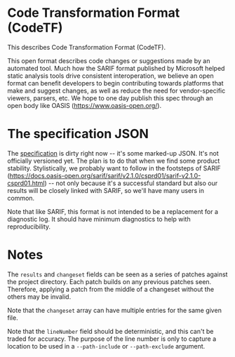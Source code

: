 # Code Transformation Format (CodeTF)

This describes Code Transformation Format (CodeTF).

This open format describes code changes or suggestions made by an automated tool. Much how the SARIF format published by Microsoft helped static analysis tools drive consistent interoperation, we believe an open format can benefit developers to begin contributing towards platforms that make and suggest changes, as well as reduce the need for vendor-specific viewers, parsers, etc. We hope to one day publish this spec through an open body like OASIS (https://www.oasis-open.org/).

# The specification JSON

The [specification](codetf.json) is dirty right now -- it's some marked-up JSON. It's not officially versioned yet. The plan is to do that when we find some product stability. Stylistically, we probably want to follow in the footsteps of SARIF (https://docs.oasis-open.org/sarif/sarif/v2.1.0/csprd01/sarif-v2.1.0-csprd01.html) -- not only because it's a successful standard but also our results will be closely linked with SARIF, so we'll have many users in common.

Note that like SARIF, this format is not intended to be a replacement for a diagnostic log. It should have minimum diagnostics to help with reproducibility.

# Notes

The `results` and `changeset` fields can be seen as a series of patches against the project directory. Each patch builds on any previous patches seen. Therefore, applying a patch from the middle of a changeset without the others may be invalid.

Note that the `changeset` array can have multiple entries for the same given file.

Note that the `lineNumber` field should be deterministic, and this can't be traded for accuracy. The purpose of the line number is only to capture a location to be used in a `--path-include` or `--path-exclude` argument. 
